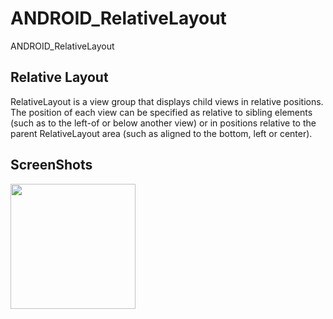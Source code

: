 # ANDROID_RelativeLayout
ANDROID_RelativeLayout

Relative Layout
-----------
RelativeLayout is a view group that displays child views in relative positions.
The position of each view can be specified as relative to sibling elements
(such as to the left-of or below another view) or
in positions relative to the parent RelativeLayout area
(such as aligned to the bottom, left or center).

ScreenShots
-----------
<img width="200" src="https://user-images.githubusercontent.com/32612534/40605445-b658089e-6262-11e8-834d-6183cf540ad5.png">
